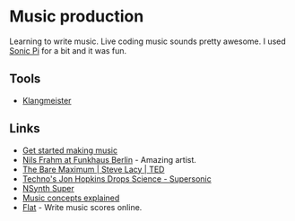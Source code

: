 # Music production
Learning to write music. Live coding music sounds pretty awesome. I used [Sonic Pi](https://github.com/samaaron/sonic-pi) for a bit and it was fun.

## Tools
- [Klangmeister](http://ctford.github.io/klangmeister/about)

## Links
- [Get started making music](https://learningmusic.ableton.com/)
- [Nils Frahm at Funkhaus Berlin](https://www.youtube.com/watch?v=kv2nmefHc9Y) - Amazing artist.
- [The Bare Maximum | Steve Lacy | TED](https://www.youtube.com/watch?v=SUnmrQfdYpg)
- [Techno's Jon Hopkins Drops Science - Supersonic](https://www.youtube.com/watch?v=gzquxwYnDvk)
- [NSynth Super](https://nsynthsuper.withgoogle.com/)
- [Music concepts explained](https://www.youtube.com/playlist?list=PL-NzMNM2cyt-RYr-8YmF0yFVDwhdklaiT)
- [Flat](https://flat.io) - Write music scores online.